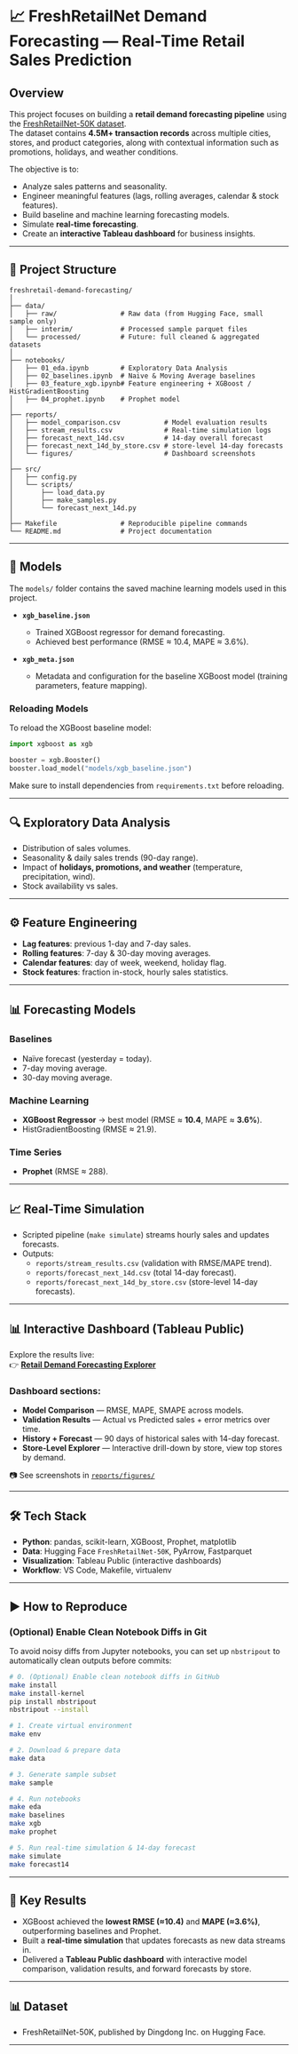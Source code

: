 # 📈 FreshRetailNet Demand Forecasting — Real-Time Retail Sales Prediction

## Overview

This project focuses on building a **retail demand forecasting pipeline** using the [FreshRetailNet-50K dataset](https://huggingface.co/datasets/Dingdong-Inc/FreshRetailNet-50K).\
The dataset contains **4.5M+ transaction records** across multiple cities, stores, and product categories, along with contextual information such as promotions, holidays, and weather conditions.

The objective is to:

- Analyze sales patterns and seasonality.
- Engineer meaningful features (lags, rolling averages, calendar & stock features).
- Build baseline and machine learning forecasting models.
- Simulate **real-time forecasting**.
- Create an **interactive Tableau dashboard** for business insights.

---

## 📂 Project Structure

```
freshretail-demand-forecasting/
│
├── data/
│   ├── raw/                # Raw data (from Hugging Face, small sample only)
│   ├── interim/            # Processed sample parquet files
│   └── processed/          # Future: full cleaned & aggregated datasets
│
├── notebooks/
│   ├── 01_eda.ipynb        # Exploratory Data Analysis
│   ├── 02_baselines.ipynb  # Naive & Moving Average baselines
│   ├── 03_feature_xgb.ipynb# Feature engineering + XGBoost / HistGradientBoosting
│   ├── 04_prophet.ipynb    # Prophet model
│
├── reports/
│   ├── model_comparison.csv           # Model evaluation results
│   ├── stream_results.csv             # Real-time simulation logs
│   ├── forecast_next_14d.csv          # 14-day overall forecast
│   ├── forecast_next_14d_by_store.csv # store-level 14-day forecasts
│   └── figures/                       # Dashboard screenshots
│
├── src/
│   ├── config.py
│   └── scripts/
│       ├── load_data.py
│       ├── make_samples.py
│       └── forecast_next_14d.py
│
├── Makefile                # Reproducible pipeline commands
└── README.md               # Project documentation
```

---

## 🧠 Models

The `models/` folder contains the saved machine learning models used in this project.

- **`xgb_baseline.json`**
  - Trained XGBoost regressor for demand forecasting.
  - Achieved best performance (RMSE ≈ 10.4, MAPE ≈ 3.6%).

- **`xgb_meta.json`**
  - Metadata and configuration for the baseline XGBoost model (training parameters, feature mapping).

### Reloading Models

To reload the XGBoost baseline model:

```python
import xgboost as xgb

booster = xgb.Booster()
booster.load_model("models/xgb_baseline.json")
```

Make sure to install dependencies from `requirements.txt` before reloading.

---

## 🔍 Exploratory Data Analysis

- Distribution of sales volumes.
- Seasonality & daily sales trends (90-day range).
- Impact of **holidays, promotions, and weather** (temperature, precipitation, wind).
- Stock availability vs sales.

---

## ⚙️ Feature Engineering

- **Lag features**: previous 1-day and 7-day sales.
- **Rolling features**: 7-day & 30-day moving averages.
- **Calendar features**: day of week, weekend, holiday flag.
- **Stock features**: fraction in-stock, hourly sales statistics.

---

## 📊 Forecasting Models

### Baselines

- Naïve forecast (yesterday = today).
- 7-day moving average.
- 30-day moving average.

### Machine Learning

- **XGBoost Regressor** → best model (RMSE ≈ **10.4**, MAPE ≈ **3.6%**).
- HistGradientBoosting (RMSE ≈ 21.9).

### Time Series

- **Prophet** (RMSE ≈ 288).

---

## 📈 Real-Time Simulation

- Scripted pipeline (`make simulate`) streams hourly sales and updates forecasts.
- Outputs:
  - `reports/stream_results.csv` (validation with RMSE/MAPE trend).
  - `reports/forecast_next_14d.csv` (total 14-day forecast).
  - `reports/forecast_next_14d_by_store.csv` (store-level 14-day forecasts).

---

## 📊 Interactive Dashboard (Tableau Public)

Explore the results live:\
👉 [**Retail Demand Forecasting Explorer**](https://public.tableau.com/views/Book1_17558033052330/RetailDemandForecastingExplorer?\:language=en-US\&publish=yes&\:sid=&\:redirect=auth&\:display_count=n&\:origin=viz_share_link)

### Dashboard sections:

- **Model Comparison** — RMSE, MAPE, SMAPE across models.
- **Validation Results** — Actual vs Predicted sales + error metrics over time.
- **History + Forecast** — 90 days of historical sales with 14-day forecast.
- **Store-Level Explorer** — Interactive drill-down by store, view top stores by demand.

📷 See screenshots in [`reports/figures/`](reports/figures)

---

## 🛠 Tech Stack

- **Python**: pandas, scikit-learn, XGBoost, Prophet, matplotlib
- **Data**: Hugging Face `FreshRetailNet-50K`, PyArrow, Fastparquet
- **Visualization**: Tableau Public (interactive dashboards)
- **Workflow**: VS Code, Makefile, virtualenv

---

## ▶️ How to Reproduce

### (Optional) Enable Clean Notebook Diffs in Git

To avoid noisy diffs from Jupyter notebooks, you can set up `nbstripout` to automatically clean outputs before commits:

```bash
# 0. (Optional) Enable clean notebook diffs in GitHub
make install
make install-kernel
pip install nbstripout
nbstripout --install

# 1. Create virtual environment
make env

# 2. Download & prepare data
make data

# 3. Generate sample subset
make sample

# 4. Run notebooks
make eda
make baselines
make xgb
make prophet

# 5. Run real-time simulation & 14-day forecast
make simulate
make forecast14
```

---

## 🌟 Key Results

- XGBoost achieved the **lowest RMSE (≈10.4)** and **MAPE (≈3.6%)**, outperforming baselines and Prophet.
- Built a **real-time simulation** that updates forecasts as new data streams in.
- Delivered a **Tableau Public dashboard** with interactive model comparison, validation results, and forward forecasts by store.

---
## 📊 Dataset

- FreshRetailNet-50K, published by Dingdong Inc. on Hugging Face.

---

